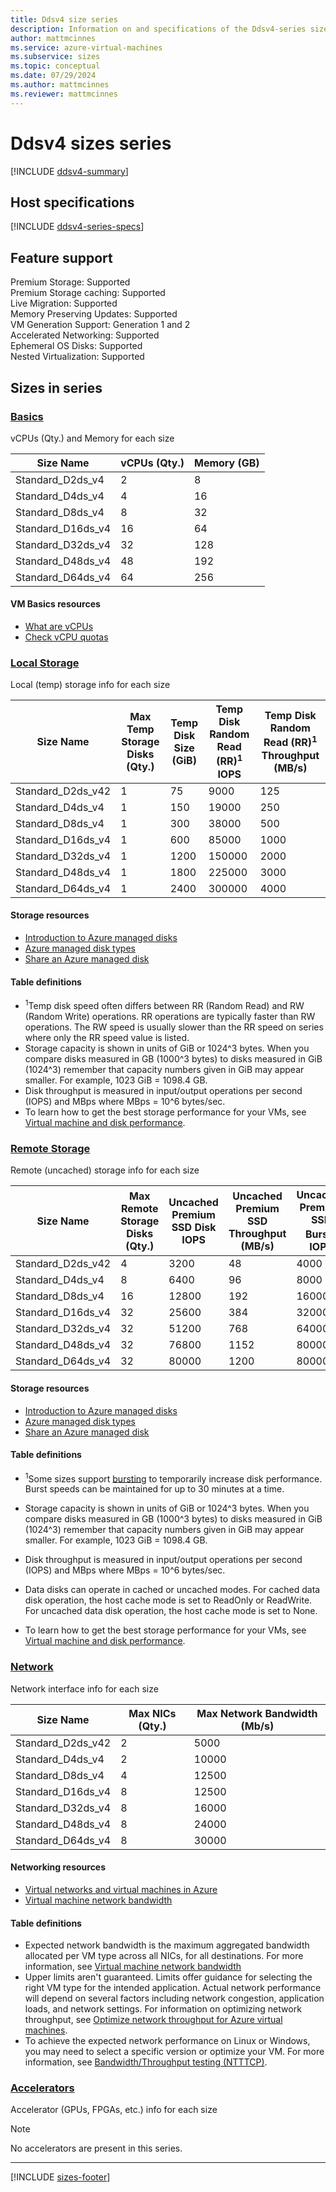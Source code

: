 ```yaml
---
title: Ddsv4 size series
description: Information on and specifications of the Ddsv4-series sizes
author: mattmcinnes
ms.service: azure-virtual-machines
ms.subservice: sizes
ms.topic: conceptual
ms.date: 07/29/2024
ms.author: mattmcinnes
ms.reviewer: mattmcinnes
---
```


# Ddsv4 sizes series

[!INCLUDE [ddsv4-summary](./includes/ddsv4-series-summary.md)]

## Host specifications
[!INCLUDE [ddsv4-series-specs](./includes/ddsv4-series-specs.md)]

## Feature support

Premium Storage: Supported<br>
Premium Storage caching: Supported<br>
Live Migration: Supported<br>
Memory Preserving Updates: Supported<br>
VM Generation Support: Generation 1 and 2<br>
Accelerated Networking: Supported<br>
Ephemeral OS Disks: Supported<br>
Nested Virtualization: Supported<br>

## Sizes in series

### [Basics](#tab/sizebasic)

vCPUs (Qty.) and Memory for each size

| Size Name | vCPUs (Qty.) | Memory (GB) |
| --- | --- | --- |
| Standard_D2ds_v4 | 2 | 8 |
| Standard_D4ds_v4 | 4 | 16 |
| Standard_D8ds_v4 | 8 | 32 |
| Standard_D16ds_v4 | 16 | 64 |
| Standard_D32ds_v4 | 32 | 128 |
| Standard_D48ds_v4 | 48 | 192 |
| Standard_D64ds_v4 | 64 | 256 |

#### VM Basics resources
- [What are vCPUs](../../../virtual-machines/managed-disks-overview.md)
- [Check vCPU quotas](../../../virtual-machines/quotas.md)

### [Local Storage](#tab/sizestoragelocal)

Local (temp) storage info for each size

| Size Name | Max Temp Storage Disks (Qty.) | Temp Disk Size (GiB) | Temp Disk Random Read (RR)<sup>1</sup> IOPS | Temp Disk Random Read (RR)<sup>1</sup> Throughput (MB/s) |
| --- | --- | --- | --- | --- |
| Standard_D2ds_v42 | 1 | 75 | 9000 | 125 |
| Standard_D4ds_v4 | 1 | 150 | 19000 | 250 |
| Standard_D8ds_v4 | 1 | 300 | 38000 | 500 |
| Standard_D16ds_v4 | 1 | 600 | 85000 | 1000 |
| Standard_D32ds_v4 | 1 | 1200 | 150000 | 2000 |
| Standard_D48ds_v4 | 1 | 1800 | 225000 | 3000 |
| Standard_D64ds_v4 | 1 | 2400 | 300000 | 4000 |

#### Storage resources
- [Introduction to Azure managed disks](../../../virtual-machines/managed-disks-overview.md)
- [Azure managed disk types](../../../virtual-machines/disks-types.md)
- [Share an Azure managed disk](../../../virtual-machines/disks-shared.md)

#### Table definitions
- <sup>1</sup>Temp disk speed often differs between RR (Random Read) and RW (Random Write) operations. RR operations are typically faster than RW operations. The RW speed is usually slower than the RR speed on series where only the RR speed value is listed.
- Storage capacity is shown in units of GiB or 1024^3 bytes. When you compare disks measured in GB (1000^3 bytes) to disks measured in GiB (1024^3) remember that capacity numbers given in GiB may appear smaller. For example, 1023 GiB = 1098.4 GB.
- Disk throughput is measured in input/output operations per second (IOPS) and MBps where MBps = 10^6 bytes/sec.
- To learn how to get the best storage performance for your VMs, see [Virtual machine and disk performance](../../../virtual-machines/disks-performance.md).

### [Remote Storage](#tab/sizestorageremote)

Remote (uncached) storage info for each size

| Size Name | Max Remote Storage Disks (Qty.) | Uncached Premium SSD Disk IOPS | Uncached Premium SSD Throughput (MB/s) | Uncached Premium SSD Burst<sup>1</sup> IOPS | Uncached Premium SSD Burst<sup>1</sup> Throughput (MB/s) |
| --- | --- | --- | --- | --- | --- |
| Standard_D2ds_v42 | 4 | 3200 | 48 | 4000 | 200 |
| Standard_D4ds_v4 | 8 | 6400 | 96 | 8000 | 200 |
| Standard_D8ds_v4 | 16 | 12800 | 192 | 16000 | 400 |
| Standard_D16ds_v4 | 32 | 25600 | 384 | 32000 | 800 |
| Standard_D32ds_v4 | 32 | 51200 | 768 | 64000 | 1600 |
| Standard_D48ds_v4 | 32 | 76800 | 1152 | 80000 | 2000 |
| Standard_D64ds_v4 | 32 | 80000 | 1200 | 80000 | 2000 |

#### Storage resources
- [Introduction to Azure managed disks](../../../virtual-machines/managed-disks-overview.md)
- [Azure managed disk types](../../../virtual-machines/disks-types.md)
- [Share an Azure managed disk](../../../virtual-machines/disks-shared.md)

#### Table definitions
- <sup>1</sup>Some sizes support [bursting](../../disk-bursting.md) to temporarily increase disk performance. Burst speeds can be maintained for up to 30 minutes at a time.

- Storage capacity is shown in units of GiB or 1024^3 bytes. When you compare disks measured in GB (1000^3 bytes) to disks measured in GiB (1024^3) remember that capacity numbers given in GiB may appear smaller. For example, 1023 GiB = 1098.4 GB.
- Disk throughput is measured in input/output operations per second (IOPS) and MBps where MBps = 10^6 bytes/sec.
- Data disks can operate in cached or uncached modes. For cached data disk operation, the host cache mode is set to ReadOnly or ReadWrite. For uncached data disk operation, the host cache mode is set to None.
- To learn how to get the best storage performance for your VMs, see [Virtual machine and disk performance](../../../virtual-machines/disks-performance.md).


### [Network](#tab/sizenetwork)

Network interface info for each size

| Size Name | Max NICs (Qty.) | Max Network Bandwidth (Mb/s) |
| --- | --- | --- |
| Standard_D2ds_v42 | 2 | 5000 |
| Standard_D4ds_v4 | 2 | 10000 |
| Standard_D8ds_v4 | 4 | 12500 |
| Standard_D16ds_v4 | 8 | 12500 |
| Standard_D32ds_v4 | 8 | 16000 |
| Standard_D48ds_v4 | 8 | 24000 |
| Standard_D64ds_v4 | 8 | 30000 |

#### Networking resources
- [Virtual networks and virtual machines in Azure](/azure/virtual-network/network-overview)
- [Virtual machine network bandwidth](/azure/virtual-network/virtual-machine-network-throughput)

#### Table definitions
- Expected network bandwidth is the maximum aggregated bandwidth allocated per VM type across all NICs, for all destinations. For more information, see [Virtual machine network bandwidth](/azure/virtual-network/virtual-machine-network-throughput)
- Upper limits aren't guaranteed. Limits offer guidance for selecting the right VM type for the intended application. Actual network performance will depend on several factors including network congestion, application loads, and network settings. For information on optimizing network throughput, see [Optimize network throughput for Azure virtual machines](/azure/virtual-network/virtual-network-optimize-network-bandwidth). 
-  To achieve the expected network performance on Linux or Windows, you may need to select a specific version or optimize your VM. For more information, see [Bandwidth/Throughput testing (NTTTCP)](/azure/virtual-network/virtual-network-bandwidth-testing).

### [Accelerators](#tab/sizeaccelerators)

Accelerator (GPUs, FPGAs, etc.) info for each size

> [!NOTE]
> No accelerators are present in this series.

---

[!INCLUDE [sizes-footer](../includes/sizes-footer.md)]


